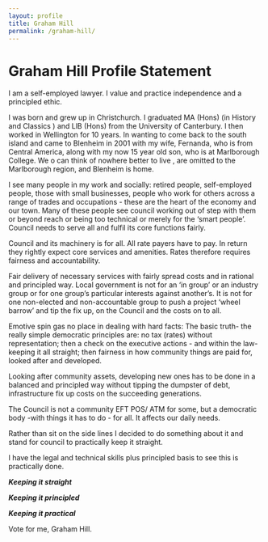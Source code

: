 ```yaml
---
layout: profile
title: Graham Hill
permalink: /graham-hill/
---
```


# Graham Hill Profile Statement


I am a self-employed lawyer. I value and practice independence and a principled ethic.

I was born and grew up in Christchurch. I graduated MA (Hons) (in History and Classics ) and LlB (Hons) from the University of Canterbury. I then worked in Wellington for 10 years. In wanting to come back to the south island and came to Blenheim in 2001 with my wife, Fernanda, who is from Central America, along with my now 15 year old son, who is at Marlborough College. We o can think of nowhere better to live , are omitted to the Marlborough region, and Blenheim is home.

I see many people in my work and socially: retired people, self-employed people, those with small businesses, people who work for others across a range of trades and occupations - these are the heart of the economy and our town. Many of these people see council working out of step with them or beyond reach or being too technical or merely for the ‘smart people’. Council needs to serve all and fulfil its core functions fairly.

Council and its machinery is for all. All rate payers have to pay. In return they rightly expect core services and amenities. Rates therefore requires fairness and accountability.

Fair delivery of necessary services with fairly spread costs and in rational and principled way. Local government is not for an ‘in group’ or an industry group or for one group’s particular interests against another’s. It is not for one non-elected and non-accountable group to push a project ‘wheel barrow’ and tip the fix up, on the Council and the costs on to all.

Emotive spin gas no place in dealing with hard facts: The basic truth- the really simple democratic principles are: no tax (rates) without representation; then a check on the executive actions - and within the law- keeping it all straight; then fairness in how community things are paid for, looked after and developed.

Looking after community assets, developing new ones has to be done in a balanced and principled way without tipping the dumpster of debt, infrastructure fix up costs on the succeeding generations.

The Council is not a community EFT POS/ ATM for some, but a democratic body -with things it has to do - for all. It affects our daily needs.

Rather than sit on the side lines I decided to do something about it and stand for council to practically keep it straight.

I have the legal and technical skills plus principled basis to see this is practically done.

**_Keeping it straight_**

**_Keeping it principled_**

**_Keeping it practical_**

Vote for me, Graham Hill.

